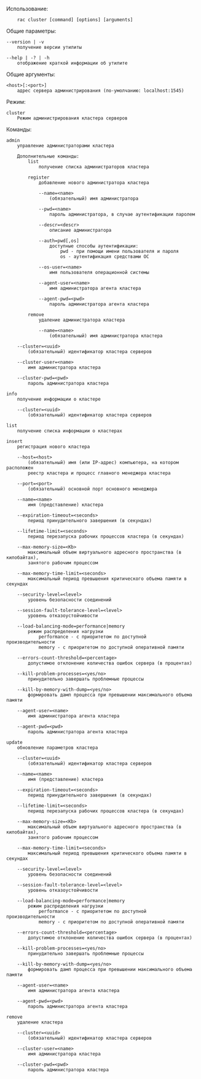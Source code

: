 Использование:

        rac cluster [command] [options] [arguments]

Общие параметры:

    --version | -v
        получение версии утилиты

    --help | -? | -h
        отображение краткой информации об утилите

Общие аргументы:

    <host>[:<port>]
        адрес сервера администрирования (по-умолчанию: localhost:1545)

Режим:

    cluster
        Режим администрирования кластера серверов

Команды:

    admin
        управление администраторами кластера

        Дополнительные команды:
            list
                получение списка администраторов кластера

            register
                добавление нового администратора кластера

                --name=<name>
                    (обязательный) имя администратора

                --pwd=<name>
                    пароль администратора, в случае аутентификации паролем

                --descr=<descr>
                    описание администратора

                --auth=pwd[,os]
                    доступные способы аутентификации:
                        pwd - при помощи имени пользователя и пароля
                        os - аутентификация средствами ОС

                --os-user=<name>
                    имя пользователя операционной системы

                --agent-user=<name>
                    имя администратора агента кластера

                --agent-pwd=<pwd>
                    пароль администратора агента кластера

            remove
                удаление администратора кластера

                --name=<name>
                    (обязательный) имя администратора кластера

        --cluster=<uuid>
            (обязательный) идентификатор кластера серверов

        --cluster-user=<name>
            имя администратора кластера

        --cluster-pwd=<pwd>
            пароль администратора кластера

    info
        получение информации о кластере

        --cluster=<uuid>
            (обязательный) идентификатор кластера серверов

    list
        получение списка информации о кластерах

    insert
        регистрация нового кластера

        --host=<host>
            (обязательный) имя (или IP-адрес) компьютера, на котором расположен
            реестр кластера и процесс главного менеджера кластера

        --port=<port>
            (обязательный) основной порт основного менеджера

        --name=<name>
            имя (представление) кластера

        --expiration-timeout=<seconds>
            период принудительного завершения (в секундах)

        --lifetime-limit=<seconds>
            период перезапуска рабочих процессов кластера (в секундах)

        --max-memory-size=<Kb>
            максимальный объем виртуального адресного пространства (в килобайтах),
            занятого рабочим процессом

        --max-memory-time-limit=<seconds>
            максимальный период превышения критического объема памяти в секундах

        --security-level=<level>
            уровень безопасности соединений

        --session-fault-tolerance-level=<level>
            уровень отказоустойчивости

        --load-balancing-mode=performance|memory
            режим распределения нагрузки
                performance - с приоритетом по доступной производительности
                memory - с приоритетом по доступной оперативной памяти

        --errors-count-threshold=<percentage>
            допустимое отклонение количества ошибок сервера (в процентах)

        --kill-problem-processes=<yes/no>
            принудительно завершать проблемные процессы

        --kill-by-memory-with-dump=<yes/no>
            формировать дамп процесса при превышении максимального объема памяти

        --agent-user=<name>
            имя администратора агента кластера

        --agent-pwd=<pwd>
            пароль администратора агента кластера

    update
        обновление параметров кластера

        --cluster=<uuid>
            (обязательный) идентификатор кластера серверов

        --name=<name>
            имя (представление) кластера

        --expiration-timeout=<seconds>
            период принудительного завершения (в секундах)

        --lifetime-limit=<seconds>
            период перезапуска рабочих процессов кластера (в секундах)

        --max-memory-size=<Kb>
            максимальный объем виртуального адресного пространства (в килобайтах),
            занятого рабочим процессом

        --max-memory-time-limit=<seconds>
            максимальный период превышения критического объема памяти в секундах

        --security-level=<level>
            уровень безопасности соединений

        --session-fault-tolerance-level=<level>
            уровень отказоустойчивости

        --load-balancing-mode=performance|memory
            режим распределения нагрузки
                performance - с приоритетом по доступной производительности
                memory - с приоритетом по доступной оперативной памяти

        --errors-count-threshold=<percentage>
            допустимое отклонение количества ошибок сервера (в процентах)

        --kill-problem-processes=<yes/no>
            принудительно завершать проблемные процессы

        --kill-by-memory-with-dump=<yes/no>
            формировать дамп процесса при превышении максимального объема памяти

        --agent-user=<name>
            имя администратора агента кластера

        --agent-pwd=<pwd>
            пароль администратора агента кластера

    remove
        удаление кластера

        --cluster=<uuid>
            (обязательный) идентификатор кластера серверов

        --cluster-user=<name>
            имя администратора кластера

        --cluster-pwd=<pwd>
            пароль администратора кластера